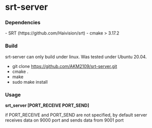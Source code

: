 <h1>srt-server</h1>

<h3>Dependencies</h3>
 - SRT (https://github.com/Haivision/srt)
 - cmake > 3.17.2

<h3>Build</h3>
srt-server can only build under linux. Was tested under Ubuntu 20.04.

 - git clone https://github.com/AKM2109/srt-server.git
 - cmake .
 - make
 - sudo make install
 
<h3>Usage</h3>
 <b>srt_server [PORT_RECEIVE PORT_SEND]</b>

if PORT_RECEIVE and PORT_SEND are not specified, by default server receives data on 9000 port and sends data from 9001 port

